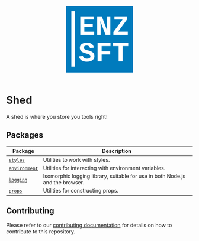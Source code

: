 <div align="center" style="padding-bottom: 1rem">
  <img src="./logo.svg" alt="Enzyme Software Logo" />
</div>

# Shed

A shed is where you store you tools right!

## Packages

| Package                               | Description                                                                   |
| ------------------------------------- | ----------------------------------------------------------------------------- |
| [`styles`](packages/styles)           | Utilities to work with styles.                                                |
| [`environment`](packages/environment) | Utilities for interacting with environment variables.                         |
| [`logging`](packages/logging)         | Isomorphic logging library, suitable for use in both Node.js and the browser. |
| [`props`](packages/props)             | Utilities for constructing props.                                             |

## Contributing

Please refer to our [contributing documentation](./CONTRIBUTING.md) for details on how to contribute to this repository.
